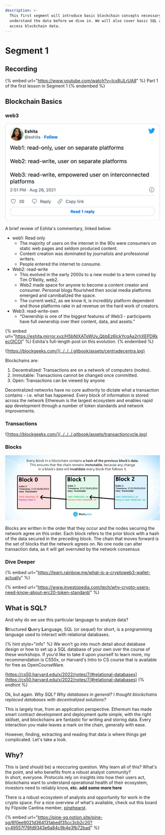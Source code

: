 ```yaml
---
description: >-
  This first segment will introduce basic blockchain concepts necessary to
  understand the data before we dive in. We will also cover basic SQL and how to
  access blockchain data.
---
```


# Segment 1



## Recording

{% embed url="https://www.youtube.com/watch?v=Icx8jJLrUA8" %}
Part 1 of the first lesson in Segment 1
{% endembed %}

## Blockchain Basics

### web3

![](<../../../.gitbook/assets/Screenshot 2022-08-01 at 10-17-17 Twitter Publish.png>)

A brief review of Eshita's commentary, linked below:

* web1: Read only
  * The majority of users on the internet in the 90s were consumers on static web pages and seldom produced content.
  * Content creation was dominated by journalists and professional writers.
  * People entered the internet to consume.
* Web2: read-write
  * This evolved in the early 2000s to a new model to a term coined by Tim O’Reilly, web2.
  * Web2 made space for anyone to become a content creator and consumer. Personal blogs flourished then social media platforms emerged and cannibalized the space.
  * The current web2, as we know it, is incredibly platform dependent and those platforms rake in ad revenue on the hard work of creators.
* Web3: read-write-own
  * “Ownership is one of the biggest features of Web3 - participants have full ownership over their content, data, and assets.”

{% embed url="https://eshita.mirror.xyz/H5bNIXATsWUv_QbbEz6lckYcgAa2rhXEPDRkecOlCOI" %}
Eshita's full-length post on this evolution.
{% endembed %}

![https://blockgeeks.com/](../../../.gitbook/assets/centradecentra.jpg)

Blockchains are:

1. Decentralized: Transactions are on a network of computers (nodes).
2. Immutable: Transactions cannot be changed once committed.
3. Open: Transactions can be viewed by anyone

Decentralized networks have no core authority to dictate what a transaction contains - i.e. what has happened. Every block of information is stored across the network Ethereum is the largest ecosystem and enables rapid app development through a number of token standards and network improvements.

### Transactions

![https://blockgeeks.com/](../../../.gitbook/assets/transactioncycle.jpg)

### Blocks

![](../../../.gitbook/assets/ezgif-4-e878267f52.jpg)



Blocks are written in the order that they occur and the nodes securing the network agree on this order. Each block refers to the prior block with a hash of the data secured in the preceding block. The chain that moves forward is the set of blocks that the network agrees on. No one node can alter transaction data, as it will get overruled by the network consensus

### Dive Deeper

{% embed url="https://learn.rainbow.me/what-is-a-cryptoweb3-wallet-actually" %}

{% embed url="https://www.investopedia.com/tech/why-crypto-users-need-know-about-erc20-token-standard/" %}

## What is SQL?

And why do we use this particular language to analyze data?

**S**tructured **Q**uery **L**anguage, SQL (or sequel) for short, is a programming language used to interact with relational databases.&#x20;

{% hint style="info" %}
We won't go into much detail about database design or how to set up a SQL database of your own over the course of these workshops. If you'd like to take it upon yourself to learn more, my recommendation is CS50x, or Harvard's Intro to CS course that is available for free as OpenCourseWare.

[https://cs50.harvard.edu/x/2022/notes/7/#relational-databases](https://cs50.harvard.edu/x/2022/notes/7/#relational-databases)
{% endhint %}

Ok, but again. _Why SQL? Why databases in general? I thought blockchains replaced databases with decentralized solutions?_

This is largely true, from an application perspective. Ethereum has made smart contract development and deployment quite simple, with the right skillset, and blockchains are fantastic for writing and storing data. Every interaction you make leaves a mark on the chain, generally with ease.

However, finding, extracting and reading that data is where things get complicated. Let's take a look.

## Why?

This is (and should be) a reoccuring question. Why learn all of this? What's the point, and who benefits from a robust analyst community?\
In short, everyone. Protocols rely on insights into how their users act, blockchains want to understand operational health of their ecosystem, investors need to reliably know, **etc. add some more here**

There is a robust ecosystem of analysts and opportunity for work in the crypto space. For a nice overview of what's available, check out this board by Flipside Cantina member, [pinehearst](https://twitter.com/pinehearst\_).

{% embed url="https://pine-sg.notion.site/pine-sg/6f0ee9021d364131abedf35cc3cb2c20?v=49557f78fd9343e6a84c9b4e3fb72bad" %}
